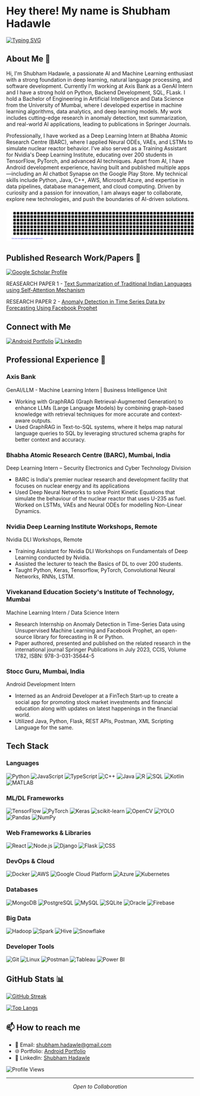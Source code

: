 # Hey there! My name is Shubham Hadawle
[![Typing SVG](https://readme-typing-svg.herokuapp.com?font=Fira+Code&pause=1000&color=CF0404&width=700&lines=AI-ML+Engineer+%2F+Software+Engineer+%2F+Data+Scientist)](https://git.io/typing-svg)

## About Me 🚀
Hi, I'm Shubham Hadawle, a passionate AI and Machine Learning enthusiast with a strong foundation in deep learning, natural language processing, and software development. Currently I'm working at Axis Bank as a GenAI Intern and I have a strong hold on Python, Backend Development, SQL, FLask.
I hold a Bachelor of Engineering in Artificial Intelligence and Data Science from the University of Mumbai, where I developed expertise in machine learning algorithms, data analytics, and deep learning models. My work includes cutting-edge research in anomaly detection, text summarization, and real-world AI applications, leading to publications in Springer Journals.

Professionally, I have worked as a Deep Learning Intern at Bhabha Atomic Research Centre (BARC), where I applied Neural ODEs, VAEs, and LSTMs to simulate nuclear reactor behavior. I’ve also served as a Training Assistant for Nvidia's Deep Learning Institute, educating over 200 students in TensorFlow, PyTorch, and advanced AI techniques.
Apart from AI, I have Android development experience, having built and published multiple apps—including an AI chatbot Synapse on the Google Play Store. My technical skills include Python, Java, C++, AWS, Microsoft Azure, and expertise in data pipelines, database management, and cloud computing.
Driven by curiosity and a passion for innovation, I am always eager to collaborate, explore new technologies, and push the boundaries of AI-driven solutions.


[![gitartwork](gitartwork.svg)](https://github.com/jasineri/gitartwork)


## Published Research Work/Papers 🔬
[![Google Scholar Profile](https://img.shields.io/badge/Google_Scholar_Link-blue?style=for-the-badge&logoSize=auto)](https://scholar.google.co.in/citations?user=feZpwBcAAAAJ&hl=en&oi=ao)

REASEARCH PAPER 1 - [Text Summarization of Traditional Indian Languages using Self-Attention Mechanism](https://link.springer.com/chapter/10.1007/978-981-97-9112-5_29)

RESEARCH PAPER 2 - [Anomaly Detection in Time Series Data by Forecasting Using Facebook Prophet](https://link.springer.com/chapter/10.1007/978-3-031-35644-5_16)


## Connect with Me
[![Android Portfolio](https://img.shields.io/badge/Portfolio-000000?style=for-the-badge)](https://play.google.com/store/apps/dev?id=5140541035203910219&pli=1)
[![LinkedIn](https://img.shields.io/badge/LinkedIn-0077B5?style=for-the-badge&logo=linkedin&logoColor=white)](https://www.linkedin.com/in/shubham-hadawle/)


## Professional Experience 💼
### Axis Bank
GenAI/LLM - Machine Learning Intern | Business Intelligence Unit
- Working with GraphRAG (Graph Retrieval-Augmented Generation) to enhance LLMs (Large Language Models) by combining graph-based knowledge with retrieval techniques for more accurate and context-aware outputs. 
- Used GraphRAG in Text-to-SQL systems, where it helps map natural language queries to SQL by leveraging structured schema graphs for better context and accuracy.

### Bhabha Atomic Research Centre (BARC), Mumbai, India
Deep Learning Intern – Security Electronics and Cyber Technology Division
- BARC is India's premier nuclear research and development facility that focuses on nuclear energy and its applications
- Used Deep Neural Networks to solve Point Kinetic Equations that simulate the behaviour of the nuclear reactor that uses U-235 as fuel. Worked on LSTMs, VAEs and Neural ODEs for modelling Non-Linear Dynamics.


### Nvidia Deep Learning Institute Workshops, Remote
Nvidia DLI Workshops, Remote 
- Training Assistant for Nvidia DLI Workshops on Fundamentals of Deep Learning conducted by Nvidia.
- Assisted the lecturer to teach the Basics of DL to over 200 students.
- Taught Python, Keras, Tensorflow, PyTorch, Convolutional Neural Networks, RNNs, LSTM.

### Vivekanand Education Society's Institute of Technology, Mumbai
Machine Learning Intern / Data Science Intern
- Research Internship on Anomaly Detection in Time-Series Data using Unsupervised Machine Learning and Facebook Prophet, an open-source library for forecasting in R or Python.
- Paper authored, presented and published on the related research in the international journal Springer Publications in July 2023, CCIS, 
Volume 1782, ISBN: 978-3-031-35644-5

### Stocc Guru, Mumbai, India
Android Development Intern
- Interned as an Android Developer at a FinTech Start-up to create a social app for promoting stock market investments and financial 
education along with updates on latest happenings in the financial world.
- Utilized Java, Python, Flask, REST APIs, Postman, XML Scripting Language for the same.


## Tech Stack
### Languages
![Python](https://img.shields.io/badge/Python-3776AB?style=for-the-badge&logo=python&logoColor=white)
![JavaScript](https://img.shields.io/badge/JavaScript-F7DF1E?style=for-the-badge&logo=javascript&logoColor=black)
![TypeScript](https://img.shields.io/badge/TypeScript-007ACC?style=for-the-badge&logo=typescript&logoColor=white)
![C++](https://img.shields.io/badge/C++-00599C?style=for-the-badge&logo=cplusplus&logoColor=white)
![Java](https://img.shields.io/badge/Java-ED8B00?style=for-the-badge&logo=openjdk&logoColor=white)
![R](https://img.shields.io/badge/R-276DC3?style=for-the-badge&logo=r&logoColor=white)
![SQL](https://img.shields.io/badge/SQL-4479A1?style=for-the-badge&logo=mysql&logoColor=white)
![Kotlin](https://img.shields.io/badge/Kotlin-0095D5?style=for-the-badge&logo=kotlin&logoColor=white)
![MATLAB](https://img.shields.io/badge/MATLAB-0076A8?style=for-the-badge&logo=mathworks&logoColor=white)

### ML/DL Frameworks
![TensorFlow](https://img.shields.io/badge/TensorFlow-FF6F00?style=for-the-badge&logo=tensorflow&logoColor=white)
![PyTorch](https://img.shields.io/badge/PyTorch-EE4C2C?style=for-the-badge&logo=pytorch&logoColor=white)
![Keras](https://img.shields.io/badge/Keras-D00000?style=for-the-badge&logo=keras&logoColor=white)
![scikit-learn](https://img.shields.io/badge/Scikit_Learn-F7931E?style=for-the-badge&logo=scikit-learn&logoColor=white)
![OpenCV](https://img.shields.io/badge/OpenCV-5C3EE8?style=for-the-badge&logo=opencv&logoColor=white)
![YOLO](https://img.shields.io/badge/YOLO-00FFFF?style=for-the-badge&logo=yolo&logoColor=black)
![Pandas](https://img.shields.io/badge/Pandas-150458?style=for-the-badge&logo=pandas&logoColor=white)
![NumPy](https://img.shields.io/badge/NumPy-013243?style=for-the-badge&logo=numpy&logoColor=white)

### Web Frameworks & Libraries
![React](https://img.shields.io/badge/React-20232A?style=for-the-badge&logo=react&logoColor=61DAFB)
![Node.js](https://img.shields.io/badge/Node.js-43853D?style=for-the-badge&logo=node.js&logoColor=white)
![Django](https://img.shields.io/badge/Django-092E20?style=for-the-badge&logo=django&logoColor=white)
![Flask](https://img.shields.io/badge/Flask-000000?style=for-the-badge&logo=flask&logoColor=white)
![CSS](https://img.shields.io/badge/Tailwind_CSS-38B2AC?style=for-the-badge&logo=tailwind-css&logoColor=white)

### DevOps & Cloud
![Docker](https://img.shields.io/badge/Docker-2496ED?style=for-the-badge&logo=docker&logoColor=white)
![AWS](https://img.shields.io/badge/AWS-232F3E?style=for-the-badge&logo=amazon-aws&logoColor=white)
![Google Cloud Platform](https://img.shields.io/badge/GCP-4285F4?style=for-the-badge&logo=google-cloud&logoColor=white)
![Azure](https://img.shields.io/badge/Azure-0089D6?style=for-the-badge&logo=microsoft-azure&logoColor=white)
![Kubernetes](https://img.shields.io/badge/Kubernetes-326CE5?style=for-the-badge&logo=kubernetes&logoColor=white)

### Databases
![MongoDB](https://img.shields.io/badge/MongoDB-4EA94B?style=for-the-badge&logo=mongodb&logoColor=white)
![PostgreSQL](https://img.shields.io/badge/PostgreSQL-316192?style=for-the-badge&logo=postgresql&logoColor=white)
![MySQL](https://img.shields.io/badge/MySQL-4479A1?style=for-the-badge&logo=mysql&logoColor=white)
![SQLite](https://img.shields.io/badge/SQLite-07405E?style=for-the-badge&logo=sqlite&logoColor=white)
![Oracle](https://img.shields.io/badge/Oracle-F80000?style=for-the-badge&logo=oracle&logoColor=white)
![Firebase](https://img.shields.io/badge/Firebase-FFCA28?style=for-the-badge&logo=firebase&logoColor=black)

### Big Data
![Hadoop](https://img.shields.io/badge/Hadoop-66CCFF?style=for-the-badge&logo=apache-hadoop&logoColor=black)
![Spark](https://img.shields.io/badge/Spark-E25A1C?style=for-the-badge&logo=apache-spark&logoColor=white)
![Hive](https://img.shields.io/badge/Hive-FDEE21?style=for-the-badge&logo=apache-hive&logoColor=black)
![Snowflake](https://img.shields.io/badge/Snowflake-29B5E8?style=for-the-badge&logo=snowflake&logoColor=white)

### Developer Tools
![Git](https://img.shields.io/badge/Git-F05032?style=for-the-badge&logo=git&logoColor=white)
![Linux](https://img.shields.io/badge/Linux-FCC624?style=for-the-badge&logo=linux&logoColor=black)
![Postman](https://img.shields.io/badge/Postman-FF6C37?style=for-the-badge&logo=postman&logoColor=white)
![Tableau](https://img.shields.io/badge/Tableau-E97627?style=for-the-badge&logo=tableau&logoColor=white)
![Power BI](https://img.shields.io/badge/Power_BI-F2C811?style=for-the-badge&logo=power-bi&logoColor=black)


## GitHub Stats 📊
[![GitHub Streak](https://streak-stats.demolab.com/?user=shubham-hadawle&theme=dark)](https://git.io/streak-stats)
</br>

[![Top Langs](https://github-readme-stats.vercel.app/api/top-langs/?username=shubham-hadawle&layout=compact&theme=dark)](https://github.com/anuraghazra/github-readme-stats)
</br>

## 📫 How to reach me
- 📧 Email: shubham.hadawle@gmail.com
- 🌐 Portfolio: [Android Portfolio](https://play.google.com/store/apps/dev?id=5140541035203910219&pli=1)
- 💼 LinkedIn: [Shubham Hadawle](https://www.linkedin.com/in/shubham-hadawle/)

![Profile Views](https://komarev.com/ghpvc/?username=shubham-hadawle)

---
<p align="center">
  <i>Open to Collaboration</i>
</p>
